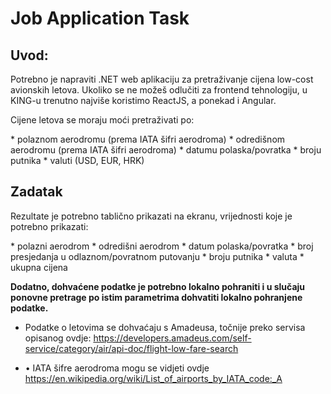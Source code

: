# Job Application Task

<h2>Uvod:</h2>
<p>
  Potrebno je napraviti .NET web aplikaciju za pretraživanje cijena low-cost avionskih letova. Ukoliko se
  ne možeš odlučiti za frontend tehnologiju, u KING-u trenutno najviše koristimo ReactJS, a ponekad i
  Angular. 
</p>

<p>Cijene letova se moraju moći pretraživati po:</p>
* polaznom aerodromu (prema IATA šifri aerodroma)
* odredišnom aerodromu (prema IATA šifri aerodroma)
* datumu polaska/povratka
* broju putnika
* valuti (USD, EUR, HRK)

<h2>Zadatak</h2>
<p>
  Rezultate je potrebno tablično prikazati na ekranu, vrijednosti koje je potrebno prikazati:
</p>
* polazni aerodrom
* odredišni aerodrom
* datum polaska/povratka
* broj presjedanja u odlaznom/povratnom putovanju
* broju putnika
* valuta
* ukupna cijena

<b>Dodatno, dohvaćene podatke je potrebno lokalno pohraniti i u slučaju ponovne pretrage po istim
parametrima dohvatiti lokalno pohranjene podatke.</b>

* Podatke o letovima se dohvaćaju s Amadeusa, točnije preko servisa opisanog ovdje:
https://developers.amadeus.com/self-service/category/air/api-doc/flight-low-fare-search

* • IATA šifre aerodroma mogu se vidjeti ovdje 
https://en.wikipedia.org/wiki/List_of_airports_by_IATA_code:_A
